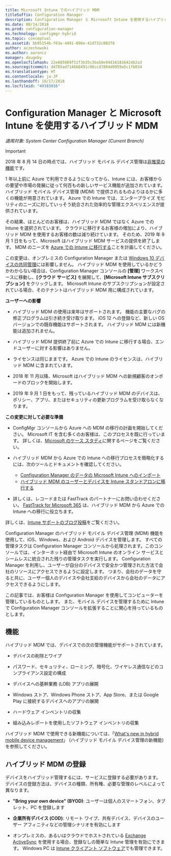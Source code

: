 ```yaml
---
title: Microsoft Intune でのハイブリッド MDM
titleSuffix: Configuration Manager
description: Configuration Manager と Microsoft Intune を使用するハイブリッド モバイル デバイス管理 (MDM) について説明します。
ms.date: 08/14/2018
ms.prod: configuration-manager
ms.technology: configmgr-hybrid
ms.topic: conceptual
ms.assetid: bb95154b-f63e-4491-896e-41d732c802f8
author: aczechowski
ms.author: aaroncz
manager: dougeby
ms.openlocfilehash: 22e685889f51f3b35c3ba58e94d161816424b2a3
ms.sourcegitcommit: dd785ad7146b8491c98ccd7804d0959a5c1fb034
ms.translationtype: HT
ms.contentlocale: ja-JP
ms.lasthandoff: 10/17/2018
ms.locfileid: "49383016"
---
```

# <a name="hybrid-mdm-with-configuration-manager-and-microsoft-intune"></a>Configuration Manager と Microsoft Intune を使用するハイブリッド MDM

*適用対象: System Center Configuration Manager (Current Branch)*

> [!Important]  
> 2018 年 8 月 14 日の時点では、ハイブリッド モバイル デバイス管理は[非推奨の機能](/sccm/core/plan-design/changes/deprecated/removed-and-deprecated-cmfeatures)です。
> <!--Intune feature 2683117-->  
> 1 年以上前に Azure で利用できるようになってから、Intune には、お客様からの要望や市場の発展に従って何百もの新しいサービス機能が追加されています。 ハイブリッド モバイル デバイス管理 (MDM) で提供されるものよりはるかに多くの機能が用意されています。 Azure での Intune では、エンタープライズ モビリティのニーズに対していっそう統合された効率的な管理エクスペリエンスが提供されています。
> 
> その結果、ほとんどのお客様は、ハイブリッド MDM ではなく Azure での Intune を選択されています。 クラウドに移行するお客様の増加により、ハイブリッド MDM を使用するお客様の数は減り続けています。 そのため、2019 年 9 月 1 日をもって、Microsoft はハイブリッド MDM サービスの提供を終了します。 MDM のニーズを [Azure での Intune に移行する](/sccm/mdm/deploy-use/migrate-hybridmdm-to-intunesa)ことを計画してください。 
> 
> この変更は、オンプレミスの Configuration Manager または [Windows 10 デバイスの共同管理](/sccm/core/clients/manage/co-management-overview)には影響しません。 ハイブリッド MDM を使用しているかどうかわからない場合は、Configuration Manager コンソールの **[管理]** ワークスペースに移動し、**[クラウド サービス]** を展開して、**[Microsoft Intune サブスクリプション]** をクリックします。 Microsoft Intune のサブスクリプションが設定されている場合、そのテナントはハイブリッド MDM 用に構成されています。
> 
> **ユーザーへの影響**
> 
> - ハイブリッド MDM の使用は来年はサポートされます。 機能の主要なバグの修正プログラムは引き続き受け取ります。 iOS 12 への登録など、新しい OS バージョンでの既存機能はサポートされます。 ハイブリッド MDM には新機能は追加されません。  
> 
> - ハイブリッド MDM 提供終了前に Azure での Intune に移行する場合、エンドユーザーに対する影響はありません。  
> 
> - ライセンスは同じままです。 Azure での Intune のライセンスは、ハイブリッド MDM に含まれています。  
> 
> - 2018 年 11 月以降、Microsoft はハイブリッド MDM への新規顧客のオンボードのブロックを開始します。  
> 
> - 2019 年 9 月 1 日をもって、残っているハイブリッド MDM のデバイスは、ポリシー、アプリ、またはセキュリティの更新プログラムを受け取らなくなります。  
> 
> **この変更に対して必要な準備**
> 
> - ConfigMgr コンソールから Azure への MDM の移行の計画を開始してください。 Microsoft IT を含む多くのお客様は、このプロセスを既に行っています。 詳しくは、[Microsoft のケース スタディ](https://aka.ms/Intune_MSFT)に関するページをご覧ください。  
> 
> - ハイブリッド MDM から Azure での Intune への移行プロセスを簡略化するには、次のツールとドキュメントを確認してください。  
>     - [Configuration Manager のデータの Microsoft Intune へのインポート](/sccm/mdm/deploy-use/migrate-import-data)  
>     - [ハイブリッド MDM のユーザーとデバイスを Intune スタンドアロンに移行する](/sccm/mdm/deploy-use/migrate-hybridmdm-to-intunesa)  
> 
> - 詳しくは、レコードまたは FastTrack のパートナーにお問い合わせください。 [FastTrack for Microsoft 365](https://aka.ms/hybrid_fasttrack) は、ハイブリッド MDM から Azure での Intune への移行に役立ちます。 
> 
> 詳しくは、[Intune サポートのブログ投稿](https://aka.ms/hybrid_notification)をご覧ください。



Configuration Manager のハイブリッド モバイル デバイス管理 (MDM) 機能を使用して、iOS、Windows、および Android デバイスを管理します。 すべての管理タスクは Configuration Manager コンソールから処理されます。このコンソールでは、インターネット経由で Microsoft Intune のオンライン サービスとシームレスに統合された残りの管理タスクを実行します。 Configuration Manager を利用し、ユーザーが自分のデバイスで安全かつ管理された方法で会社のリソースにアクセスできるように設定します。 つまり、会社のデータを守ると共に、ユーザー個人のデバイスや会社支給のデバイスから会社のデータにアクセスできるようにします。 

この記事では、お客様は Configuration Manager を使用してコンピューターを管理しているものとします。 また、モバイル デバイスを管理するために Intune で Configuration Manager コンソールを拡張することに関心を持っているものとします。 



## <a name="capabilities"></a>機能

ハイブリッド MDM では、デバイスでの次の管理機能がサポートされています。

-   デバイスの削除とワイプ  

-   パスワード、セキュリティ、ローミング、暗号化、ワイヤレス通信などのコンプライアンス設定の構成  

-   デバイスへの基幹業務 (LOB) アプリの展開  

-   Windows ストア、Windows Phone ストア、App Store、または Google Play に接続するデバイスへのアプリの展開  

-   ハードウェア インベントリの収集  

-   組み込みレポートを使用したソフトウェア インベントリの収集  

ハイブリッド MDM で使用できる新機能については、「[What's new in hybrid mobile device management](/sccm/mdm/understand/whats-new-in-hybrid-mobile-device-management)」 (ハイブリッド モバイル デバイス管理の新機能) を参照してください。



## <a name="hybrid-mdm-enrollment"></a>ハイブリッド MDM の登録

デバイスをハイブリッド管理するには、サービスに登録する必要があります。 デバイスの登録方法は、デバイスの種類、所有権、必要な管理のレベルによって異なります。

- **"Bring your own device" (BYOD)**: ユーザーは個人のスマートフォン、タブレット、PC を登録します  

- **企業所有デバイス (COD)**: リモート ワイプ、共有デバイス、デバイスのユーザー アフィニティなどの管理シナリオを有効にします  

- オンプレミスの、あるいはクラウドでホストされている [Exchange ActiveSync](/sccm/mdm/plan-design/device-enrollment-methods#mobile-device-management-with-exchange-activesync-and-configuration-manager) を使用する場合、登録なしの簡単な Intune 管理を有効にできます。 Windows PC は [Intune クライアント ソフトウェア](/intune/deploy-use/manage-windows-pcs-with-microsoft-intune)でも管理できます。
